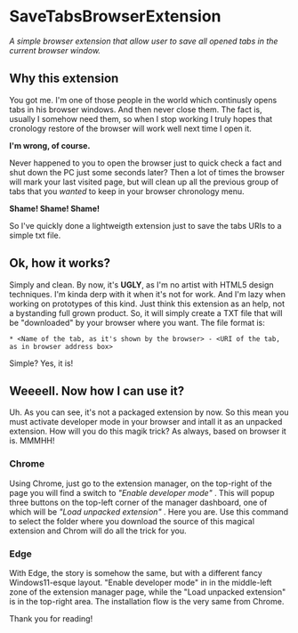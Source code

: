 # SaveTabsBrowserExtension

_A simple browser extension that allow user to save all opened tabs in the current browser window._

## Why this extension

You got me. I'm one of those people in the world which continusly opens tabs in his browser windows. And then never close them. The fact is, usually I somehow need them, so when I stop working I truly hopes that cronology restore of the browser will work well next time I open it.

**I'm wrong, of course.**

Never happened to you to open the browser just to quick check a fact and shut down the PC just some seconds later? Then a lot of times the browser will mark your last visited page, but will clean up all the previous group of tabs that you _wanted_ to keep in your browser chronology menu. 

**Shame! Shame! Shame!**

So I've quickly done a lightweigth extension just to save the tabs URIs to a simple txt file. 

## Ok, how it works?

Simply and clean. By now, it's **UGLY**, as I'm no artist with HTML5 design techniques. I'm kinda derp with it when it's not for work. And I'm lazy when working on prototypes of this kind. Just think this extension as an help, not a bystanding full grown product.
So, it will simply create a TXT file that will be "downloaded" by your browser where you want. The file format is:

` * <Name of the tab, as it's shown by the browser> - <URI of the tab, as in browser address box> `

Simple? Yes, it is!

## Weeeell. Now how I can use it?

Uh. As you can see, it's not a packaged extension by now. So this mean you must activate developer mode in your browser and intall it as an unpacked extension.
How will you do this magik trick? As always, based on browser it is. MMMHH!

### Chrome

Using Chrome, just go to the extension manager, on the top-right of the page you will find a switch to _*"Enable developer mode"*_ . This will popup three buttons on the top-left corner of the manager dashboard, one of which will be _*"Load unpacked extension"*_ . Here you are. Use this command to select the folder where you download the source of this magical extension and Chrom will do all the trick for you.

### Edge

With Edge, the story is somehow the same, but with a different fancy Windows11-esque layout. "Enable developer mode" in in the middle-left zone of the extension manager page, while the "Load unpacked extension" is in the top-right area. The installation flow is the very same from Chrome.

Thank you for reading!
